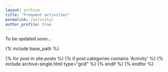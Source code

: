 ```yaml
---
layout: archive
title: "Frequent activities"
permalink: /activity/
author_profile: true  
---
```

To be updated soon...

{% include base_path %}

<div class="grid__wrapper">
  {% for post in site.posts %}
    {% if post.categories contains 'Activity' %}
      {% include archive-single.html type="grid" %}
    {% endif %}
  {% endfor %}
</div>
